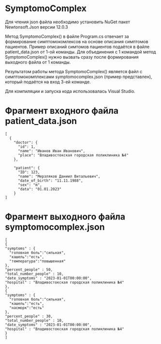 # SymptomoComplex

Для чтения json файла необходимо установить NuGet пакет Newtonsoft.Json версии 12.0.3

Метод SymptomoComplex() в файле Program.cs отвечает за формирование симптомокомлексов на основе описания симптомов пациентов.
Пример описаний симтомов пациентов подаётся в файле patient_data.json от 1-ой команды. Для объединения с 1 командой метод SymptomoComplex() нужно вызвать сразу после формирования выходного файла от 1 команды.

Результатом работы метода SymptomoComplex() является файл с симптомокомплексами symptomocomplex.json (пример представлен), который подаётся на вход 3-ей команде.

Для компиляции и запуска кода использовалась Visual Studio.

# Фрагмент входного файла patient_data.json
```
[
  {
    "doctor": {
      "id": 1,
      "name": "Иванов Иван Иванович",
      "place": "Владивостокская городская поликлиника №4"
    },

    "patient": {
      "ID": 123,
      "name": "Мерзляков Даниил Витальевич",
      "date_of_birth": "11.11.1988",
      "sex": "m",
      "data": "01.01.2023"
    }
]
```
# Фрагмент выходного файла symptomocomplex.json
```
[
{
"symptoms" : {
  "головная боль":"сильная", 
  "кашель":"есть", 
  "температура":"повышенная"
},
"percent_people" : 50, 
"total_number_people" : 10, 
"date_symptoms" : "2023-01-01T00:00:00",
"hospital" : "Владивостокская городская поликлиника №4"
},
{
"symptoms" : {
  "головная боль":"сильная", 
  "кашель":"есть", 
  "насморк":"есть"
},
"percent_people" : 30, 
"total_number_people" : 10, 
"date_symptoms" : "2023-01-01T00:00:00",
"hospital" : "Владивостокская городская поликлиника №4"
}
]

```
